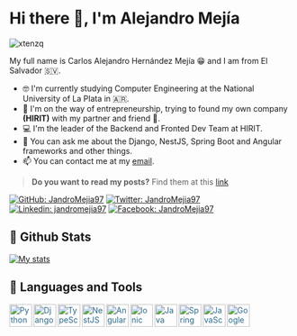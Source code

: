 # Hi there 👋, I'm Alejandro Mejía
<p align="left"> <img src="https://komarev.com/ghpvc/?username=JandroMejia97&label=Profile%20views&color=0e75b6&style=flat" alt="xtenzq" /> </p>

My full name is Carlos Alejandro Hernández Mejía 😁 and I am from El Salvador 🇸🇻.
- 🤓 I'm currently studying Computer Engineering at the National University of La Plata in 🇦🇷.
- 🚀 I'm on the way of entrepreneurship, trying to found my own company **(HIRIT)** with my partner and friend 💪.
- 💻 I'm the leader of the Backend and Fronted Dev Team at HIRIT.
- 💬 You can ask me about the Django, NestJS, Spring Boot and Angular frameworks and other things.
- 📫 You can contact me at my [email](mailto:alejandromejia2013.27@gmail.com).

> **Do you want to read my posts?** Find them at this [link](https://jandromejia97.notion.site/1d1b300262c44023a274e2442bcc0f81?v=966f74cdf56445509f0513b372c8ab59)

[![GitHub: JandroMejia97](https://img.shields.io/github/followers/JandroMejia97?style=social)](https://github.com/JandroMejia97)
[![Twitter: JandroMejia97](https://img.shields.io/twitter/follow/JandroMejia97?style=social)](https://twitter.com/JandroMejia97)
[![Linkedin: jandromejia97](https://img.shields.io/badge/-jandromejia97-white?logo=Linkedin&logoColor=blue)](https://www.linkedin.com/in/jandromejia97/)
[![Facebook: JandroMejia97](https://img.shields.io/badge/-JandroMejia97-white?logo=Facebook&logoColor=blue)](https://www.facebook.com/JandroMejia97/)

## 👊 Github Stats

[![My stats](https://github-readme-stats.vercel.app/api?username=JandroMejia97)](https://github.com/JandroMejia97/github-readme-stats)

## 🦾 Languages and Tools

<p style="color: #2a698c !important;">
  <img align="left" src="https://simpleicons.org/icons/python.svg" alt="Python" height="40px" />
  <img align="left" src="https://simpleicons.org/icons/django.svg" alt="Django" height="40px" />
  <img align="left" src="https://simpleicons.org/icons/typescript.svg" alt="TypeScript" height="40px" />
  <img align="left" src="https://simpleicons.org/icons/nestjs.svg" alt="NestJS" height="40px" />
  <img align="left" src="https://simpleicons.org/icons/angular.svg" alt="Angular" height="40px" />
  <img align="left" src="https://simpleicons.org/icons/ionic.svg" alt="Ionic" height="40px" />
  <img align="left" src="https://simpleicons.org/icons/java.svg" alt="Java" height="40px" />
  <img align="left" src="https://simpleicons.org/icons/spring.svg" alt="Spring" height="40px" />
  <img align="left" src="https://simpleicons.org/icons/javascript.svg" alt="JavaScript" height="40px" />
  <img align="left" src="https://simpleicons.org/icons/googlecloud.svg" alt="Google Cloud" height="40px" />
</p>
